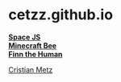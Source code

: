 # cetzz.github.io
<script type="text/javascript" src="https://platform.linkedin.com/badges/js/profile.js" async defer></script>
<b><a href='/SpaceJS/SpaceJS.html'>Space JS</a><br>
<a href='/CSSIllustrations/minecraftbee.html'>Minecraft Bee</a><br>
<a href='/CSSIllustrations/finn.html'>Finn the Human</a><br></b>
<div class="LI-profile-badge"  data-version="v1" data-size="medium" data-locale="en_US" data-type="vertical" data-theme="light" data-vanity="cristian-metz"><a class="LI-simple-link" href='https://ar.linkedin.com/in/cristian-metz?trk=profile-badge'>Cristian Metz</a></div>